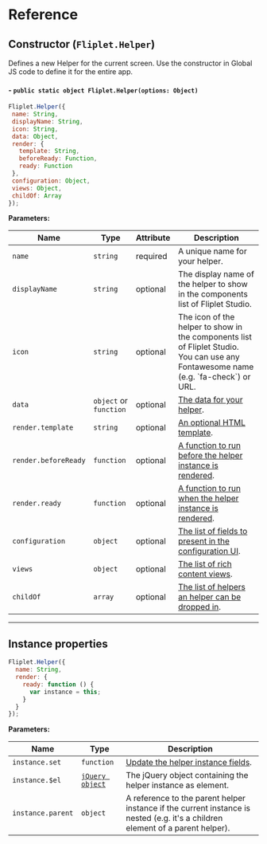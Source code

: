 # Reference

## Constructor (`Fliplet.Helper`)

Defines a new Helper for the current screen. Use the constructor in Global JS code to define it for the entire app.

#### - `public static object Fliplet.Helper(options: Object)`

```js
Fliplet.Helper({
 name: String,
 displayName: String,
 icon: String,
 data: Object,
 render: {
   template: String,
   beforeReady: Function,
   ready: Function
 },
 configuration: Object,
 views: Object,
 childOf: Array
});
```

**Parameters:**

<table style="width:100%">
  <thead>
    <th>Name</th>
    <th>Type</th>
    <th>Attribute</th>
    <th>Description</th>
  </thead>
  <tbody>
    <tr>
      <td><code>name</code></td>
      <td><code>string</code></td>
      <td>required</td>
      <td>A unique name for your helper.</td>
    </tr>
    <tr>
      <td><code>displayName</code></td>
      <td><code>string</code></td>
      <td>optional</td>
      <td>The display name of the helper to show in the components list of Fliplet Studio.</td>
    </tr>
    <tr>
      <td><code>icon</code></td>
      <td><code>string</code></td>
      <td>optional</td>
      <td>The icon of the helper to show in the components list of Fliplet Studio. You can use any Fontawesome name (e.g. `fa-check`) or URL.</td>
    </tr>
    <tr>
      <td><code>data</code></td>
      <td><code>object</code> or <code>function</code></td>
      <td>optional</td>
      <td>
        <a href="/API/helpers/fields.html#default-fields">The data for your helper</a>.</td>
    </tr>
    <tr>
      <td><code>render.template</code></td>
      <td><code>string</code></td>
      <td>optional</td>
      <td>
        <a href="/API/helpers/templates.html">An optional HTML template</a>.</td>
    </tr>
    <tr>
      <td><code>render.beforeReady</code></td>
      <td><code>function</code></td>
      <td>optional</td>
      <td>
        <a href="/API/helpers/hooks.html#run-logic-before-a-helper-is-rendered">A function to run before the helper instance is rendered</a>.</td>
    </tr>
    <tr>
      <td><code>render.ready</code></td>
      <td><code>function</code></td>
      <td>optional</td>
      <td>
        <a href="/API/helpers/hooks.html#run-logic-once-a-helper-is-rendered">A function to run when the helper instance is rendered</a>.</td>
    </tr>
    <tr>
      <td><code>configuration</code></td>
      <td><code>object</code></td>
      <td>optional</td>
      <td>
        <a href="/API/helpers/reference-interface.html">The list of fields to present in the configuration UI</a>.</td>
    </tr>
    <tr>
      <td><code>views</code></td>
      <td><code>object</code></td>
      <td>optional</td>
      <td>
        <a href="/API/helpers/views.html">The list of rich content views</a>.</td>
    </tr>
    <tr>
      <td><code>childOf</code></td>
      <td><code>array</code></td>
      <td>optional</td>
      <td>
        <a href="/API/helpers/views.html#define-where-a-helper-can-be-dropped-into">The list of helpers an helper can be dropped in</a>.</td>
    </tr>
  </tbody>
</table>

---

## Instance properties

```js
Fliplet.Helper({
  name: String,
  render: {
    ready: function () {
      var instance = this;
    }
  }
});
```

**Parameters:**

<table style="width:100%">
  <thead>
    <th>Name</th>
    <th>Type</th>
    <th>Description</th>
  </thead>
  <tbody>
    <tr>
      <td><code>instance.set</code></td>
      <td><code>function</code></td>
      <td>
        <a href="/API/helpers/fields.html#updating-fields">Update the helper instance fields</a>.</td>
    </tr>
    <tr>
      <td><code>instance.$el</code></td>
      <td><code><a href="https://learn.jquery.com/using-jquery-core/jquery-object/">jQuery object</a></code></td>
      <td>
        The jQuery object containing the helper instance as element.
      </td>
    </tr>
    <tr>
      <td><code>instance.parent</code></td>
      <td><code>object</code></td>
      <td>
        A reference to the parent helper instance if the current instance is nested (e.g. it's a children element of a parent helper).
      </td>
    </tr>
  </tbody>
</table>
